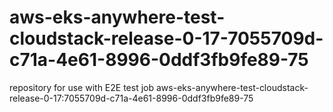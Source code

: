 # aws-eks-anywhere-test-cloudstack-release-0-17-7055709d-c71a-4e61-8996-0ddf3fb9fe89-75
repository for use with E2E test job aws-eks-anywhere-test-cloudstack-release-0-17:7055709d-c71a-4e61-8996-0ddf3fb9fe89-75
